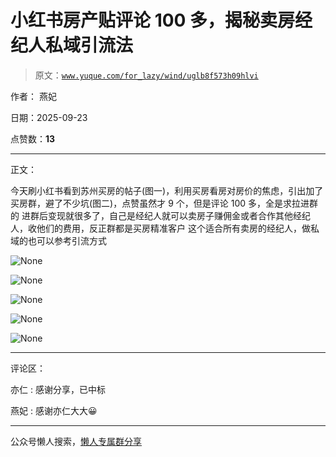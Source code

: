 # 小红书房产贴评论 100 多，揭秘卖房经纪人私域引流法

> 原文：[`www.yuque.com/for_lazy/wind/uglb8f573h09hlvi`](https://www.yuque.com/for_lazy/wind/uglb8f573h09hlvi)

作者： 燕妃

日期：2025-09-23

点赞数：**13**

* * *

正文：

今天刷小红书看到苏州买房的帖子(图一)，利用买房看房对房价的焦虑，引出加了买房群，避了不少坑(图二)，点赞虽然才 9 个，但是评论 100 多，全是求拉进群的
进群后变现就很多了，自己是经纪人就可以卖房子赚佣金或者合作其他经纪人，收他们的费用，反正群都是买房精准客户
这个适合所有卖房的经纪人，做私域的也可以参考引流方式

![](img/b2caf6d00b1b1350397fbd43099b7d26.png "None")

![](img/6c74ab0e6652f4f4feaec6e169f51ad2.png "None")

![](img/1df674f617c956b8483edaff5d8e9442.png "None")

![](img/3e551e21ca2765c86ffa2e7831a6af4a.png "None")

![](img/add47de1f99ce3f8ab1cf9b91a413005.png "None")

* * *

评论区：

亦仁 : 感谢分享，已中标

燕妃 : 感谢亦仁大大😀

* * *

公众号懒人搜索，[懒人专属群分享](https://lazybook.fun/#/blog/group)